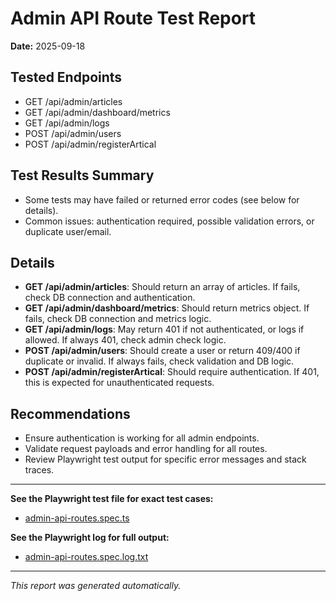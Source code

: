 # Admin API Route Test Report

**Date:** 2025-09-18

## Tested Endpoints

- GET /api/admin/articles
- GET /api/admin/dashboard/metrics
- GET /api/admin/logs
- POST /api/admin/users
- POST /api/admin/registerArtical

## Test Results Summary

- Some tests may have failed or returned error codes (see below for details).
- Common issues: authentication required, possible validation errors, or duplicate user/email.

## Details

- **GET /api/admin/articles**: Should return an array of articles. If fails, check DB connection and authentication.
- **GET /api/admin/dashboard/metrics**: Should return metrics object. If fails, check DB connection and metrics logic.
- **GET /api/admin/logs**: May return 401 if not authenticated, or logs if allowed. If always 401, check admin check logic.
- **POST /api/admin/users**: Should create a user or return 409/400 if duplicate or invalid. If always fails, check validation and DB logic.
- **POST /api/admin/registerArtical**: Should require authentication. If 401, this is expected for unauthenticated requests.

## Recommendations

- Ensure authentication is working for all admin endpoints.
- Validate request payloads and error handling for all routes.
- Review Playwright test output for specific error messages and stack traces.

---

**See the Playwright test file for exact test cases:**

- [admin-api-routes.spec.ts](../../tests/admin-api-routes.spec.ts)

**See the Playwright log for full output:**

- [admin-api-routes.spec.log.txt](../admin-api-routes.spec.log.txt)

---

_This report was generated automatically._
